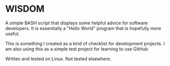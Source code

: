 # WISDOM

A simple BASH script that displays some helpful advice for software developers. It is essentially a "Hello World" program that is hopefully more useful.

This is something I created as a kind of checklist for development projects. I am also using this as a simple test project for learning to use GitHub.

Written and tested on Linux. Not tested elsewhere.

